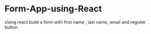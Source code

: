 # Form-App-using-React
Using react build a form with first name , last name, email and register button
